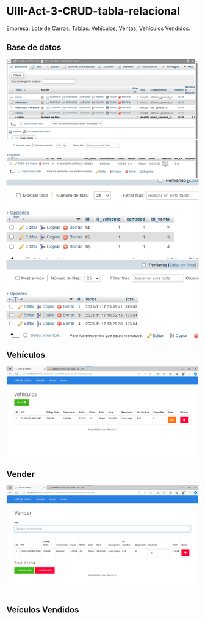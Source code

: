 # UIII-Act-3-CRUD-tabla-relacional
Empresa: Lote de Carros. Tablas: Vehículos, Ventas, Vehículos Vendidos.

## Base de datos 
![](https://github.com/GMNunez20/UIII-Act-3-CRUD-tabla-relacional/blob/main/11.png)
![](https://github.com/GMNunez20/UIII-Act-3-CRUD-tabla-relacional/blob/main/12.png)
![](https://github.com/GMNunez20/UIII-Act-3-CRUD-tabla-relacional/blob/main/13.png)
![](https://github.com/GMNunez20/UIII-Act-3-CRUD-tabla-relacional/blob/main/14.png)

## Vehículos
![](https://github.com/GMNunez20/UIII-Act-3-CRUD-tabla-relacional/blob/main/15.png)

## Vender
![](https://github.com/GMNunez20/UIII-Act-3-CRUD-tabla-relacional/blob/main/16.png)
![]()

## Veículos Vendidos
![]()
![]()
![]()

